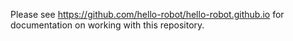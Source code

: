 Please see https://github.com/hello-robot/hello-robot.github.io for documentation on working with this repository.
